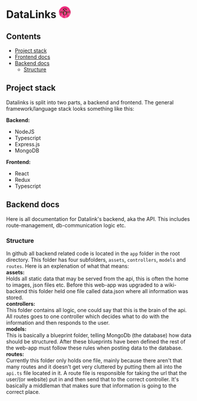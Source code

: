 # DataLinks <img src="https://github.com/Hampfh/DataLinks/blob/master/client/public/favicon-32x32.png?raw=true">

## Contents
* [Project stack](#project-stack)
* [Frontend docs]()
* [Backend docs](#backend-docs)
  * [Structure](#structure)

## Project stack
Datalinks is split into two parts, a backend and frontend. The general framework/language stack looks something like this:  
  
**Backend:**  
* NodeJS
* Typescript
* Express.js
* MongoDB  

**Frontend:**  
* React
* Redux
* Typescript

## Backend docs
Here is all documentation for Datalink's backend, aka the API. This includes route-management, db-communication logic etc.
### Structure
In github all backend related code is located in the `app` folder in the root directory. This folder has four subfolders, `assets`, `controllers`, `models` and `routes`. Here is an explenation of what that means:  
**assets:**  
Holds all static data that may be served from the api, this is often the home to images, json files etc. Before this web-app was upgraded to a wiki-backend this folder held one file called data.json where all information was stored.  
**controllers:**  
This folder contains all logic, one could say that this is the brain of the api. All routes goes to one controller which decides what to do with the information and then responds to the user.  
**models:**  
This is basically a blueprint folder, telling MongoDb (the database) how data should be structured. After these blueprints have been defined the rest of the web-app must follow these rules when posting data to the database.
**routes:**  
Currently this folder only holds one file, mainly because there aren't that many routes and it doesn't get very cluttered by putting them all into the `api.ts` file located in it. A route file is responsible for taking the url that the user/(or website) put in and then send that to the correct controller. It's basically a middleman that makes sure that information is going to the correct place.
